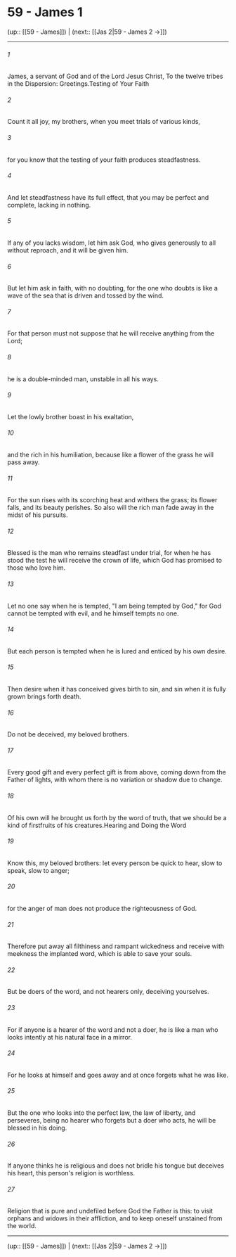 # 59 - James 1

(up:: [[59 - James]]) | (next:: [[Jas 2|59 - James 2 →]])

***


###### 1 
James, a servant of God and of the Lord Jesus Christ, To the twelve tribes in the Dispersion: Greetings.Testing of Your Faith 

###### 2 
Count it all joy, my brothers, when you meet trials of various kinds, 

###### 3 
for you know that the testing of your faith produces steadfastness. 

###### 4 
And let steadfastness have its full effect, that you may be perfect and complete, lacking in nothing. 

###### 5 
If any of you lacks wisdom, let him ask God, who gives generously to all without reproach, and it will be given him. 

###### 6 
But let him ask in faith, with no doubting, for the one who doubts is like a wave of the sea that is driven and tossed by the wind. 

###### 7 
For that person must not suppose that he will receive anything from the Lord; 

###### 8 
he is a double-minded man, unstable in all his ways. 

###### 9 
Let the lowly brother boast in his exaltation, 

###### 10 
and the rich in his humiliation, because like a flower of the grass he will pass away. 

###### 11 
For the sun rises with its scorching heat and withers the grass; its flower falls, and its beauty perishes. So also will the rich man fade away in the midst of his pursuits. 

###### 12 
Blessed is the man who remains steadfast under trial, for when he has stood the test he will receive the crown of life, which God has promised to those who love him. 

###### 13 
Let no one say when he is tempted, "I am being tempted by God," for God cannot be tempted with evil, and he himself tempts no one. 

###### 14 
But each person is tempted when he is lured and enticed by his own desire. 

###### 15 
Then desire when it has conceived gives birth to sin, and sin when it is fully grown brings forth death. 

###### 16 
Do not be deceived, my beloved brothers. 

###### 17 
Every good gift and every perfect gift is from above, coming down from the Father of lights, with whom there is no variation or shadow due to change. 

###### 18 
Of his own will he brought us forth by the word of truth, that we should be a kind of firstfruits of his creatures.Hearing and Doing the Word 

###### 19 
Know this, my beloved brothers: let every person be quick to hear, slow to speak, slow to anger; 

###### 20 
for the anger of man does not produce the righteousness of God. 

###### 21 
Therefore put away all filthiness and rampant wickedness and receive with meekness the implanted word, which is able to save your souls. 

###### 22 
But be doers of the word, and not hearers only, deceiving yourselves. 

###### 23 
For if anyone is a hearer of the word and not a doer, he is like a man who looks intently at his natural face in a mirror. 

###### 24 
For he looks at himself and goes away and at once forgets what he was like. 

###### 25 
But the one who looks into the perfect law, the law of liberty, and perseveres, being no hearer who forgets but a doer who acts, he will be blessed in his doing. 

###### 26 
If anyone thinks he is religious and does not bridle his tongue but deceives his heart, this person's religion is worthless. 

###### 27 
Religion that is pure and undefiled before God the Father is this: to visit orphans and widows in their affliction, and to keep oneself unstained from the world.

***

(up:: [[59 - James]]) | (next:: [[Jas 2|59 - James 2 →]])
